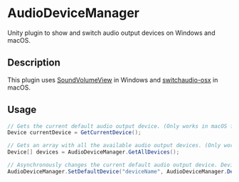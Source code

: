 # AudioDeviceManager

Unity plugin to show and switch audio output devices on Windows and macOS.

## Description

This plugin uses [SoundVolumeView](https://www.nirsoft.net/utils/sound_volume_view.html) in Windows and [switchaudio-osx](https://github.com/deweller/switchaudio-osx) in macOS.

## Usage

```cs
// Gets the current default audio output device. (Only works in macOS for now)
Device currentDevice = GetCurrentDevice();

// Gets an array with all the available audio output devices. (Only works in macOS for now)
Device[] devices = AudioDeviceManager.GetAllDevices();

// Asynchronously changes the current default audio output device. DeviceRole defaults to all.
AudioDeviceManager.SetDefaultDevice("deviceName", AudioDeviceManager.DeviceRole.Console)
```
